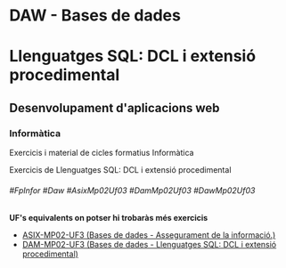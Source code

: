 # DAW - Bases de dades
# Llenguatges SQL: DCL i extensió procedimental
## Desenvolupament d'aplicacions web
### Informàtica

Exercicis i material de cicles formatius Informàtica

Exercicis de Llenguatges SQL: DCL i extensió procedimental

###### #FpInfor #Daw #AsixMp02Uf03 #DamMp02Uf03 #DawMp02Uf03

**UF's equivalents on potser hi trobaràs més exercicis**
* [ASIX-MP02-UF3 (Bases de dades - Assegurament de la informació.)](/ASIX/ASIX-MP02/ASIX-MP02-UF3)
* [DAM-MP02-UF3 (Bases de dades - Llenguatges SQL: DCL i extensió procedimental)](/DAM/DAM-MP02/DAM-MP02-UF3)
